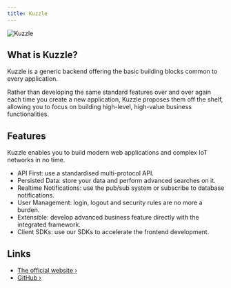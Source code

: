 ```yaml
---
title: Kuzzle
---
```


![Kuzzle](https://user-images.githubusercontent.com/7868838/103797784-32337580-5049-11eb-8917-3fcf4487644c.png)

## What is Kuzzle?

Kuzzle is a generic backend offering the basic building blocks common to every application.

Rather than developing the same standard features over and over again each time you create a new application, Kuzzle proposes them off the shelf, allowing you to focus on building high-level, high-value business functionalities.

## Features

Kuzzle enables you to build modern web applications and complex IoT networks in no time.

- API First: use a standardised multi-protocol API.
- Persisted Data: store your data and perform advanced searches on it.
- Realtime Notifications: use the pub/sub system or subscribe to database notifications.
- User Management: login, logout and security rules are no more a burden.
- Extensible: develop advanced business feature directly with the integrated framework.
- Client SDKs: use our SDKs to accelerate the frontend development.

## Links

- [The official website ›](https://kuzzle.io/)
- [GitHub ›](https://github.com/kuzzleio/kuzzle)
